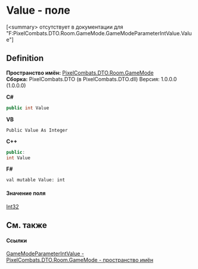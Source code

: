 # Value - поле


\[&lt;summary&gt; отсутствует в документации для "F:PixelCombats.DTO.Room.GameMode.GameModeParameterIntValue.Value"\]



## Definition
**Пространство имён:** <a href="4d3fbb36-c354-8f6e-a905-e9536bb5c956">PixelCombats.DTO.Room.GameMode</a>  
**Сборка:** PixelCombats.DTO (в PixelCombats.DTO.dll) Версия: 1.0.0.0 (1.0.0.0)

**C#**
``` C#
public int Value
```
**VB**
``` VB
Public Value As Integer
```
**C++**
``` C++
public:
int Value
```
**F#**
``` F#
val mutable Value: int
```



#### Значение поля
<a href="https://learn.microsoft.com/dotnet/api/system.int32" target="_blank" rel="noopener noreferrer">Int32</a>

## См. также


#### Ссылки
<a href="7ccefb79-ada7-b8fe-931b-49d50c2dab5e">GameModeParameterIntValue - </a>  
<a href="4d3fbb36-c354-8f6e-a905-e9536bb5c956">PixelCombats.DTO.Room.GameMode - пространство имён</a>  
